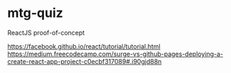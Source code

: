 # mtg-quiz
ReactJS proof-of-concept

https://facebook.github.io/react/tutorial/tutorial.html
https://medium.freecodecamp.com/surge-vs-github-pages-deploying-a-create-react-app-project-c0ecbf317089#.i90gjd88n
